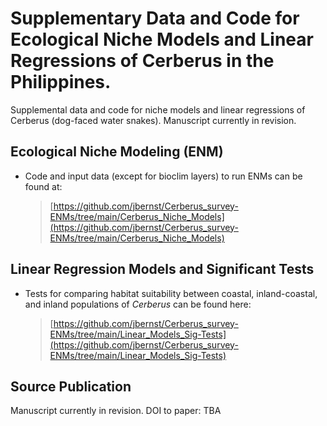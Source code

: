 # Supplementary Data and Code for Ecological Niche Models and Linear Regressions of Cerberus in the Philippines. 
Supplemental data and code for niche models and linear regressions of Cerberus (dog-faced water snakes). Manuscript currently in revision.


## Ecological Niche Modeling (ENM)
* Code and input data (except for bioclim layers) to run ENMs can be found at:
  >[https://github.com/jbernst/Cerberus_survey-ENMs/tree/main/Cerberus_Niche_Models](https://github.com/jbernst/Cerberus_survey-ENMs/tree/main/Cerberus_Niche_Models)

## Linear Regression Models and Significant Tests
* Tests for comparing habitat suitability between coastal, inland-coastal, and inland populations of _Cerberus_ can be found here:
  >[https://github.com/jbernst/Cerberus_survey-ENMs/tree/main/Linear_Models_Sig-Tests](https://github.com/jbernst/Cerberus_survey-ENMs/tree/main/Linear_Models_Sig-Tests)


## Source Publication
Manuscript currently in revision.
DOI to paper: TBA
